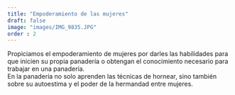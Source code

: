 ```yaml
---
title: "Empoderamiento de las mujeres"
draft: false
image: "images/IMG_9835.JPG"
order : 2
---
```


Propiciamos el empoderamiento de mujeres por darles las habilidades para que inicien su propia panadería o obtengan el conocimiento necesario para trabajar en una panadería.  
En la panadería no solo aprenden las técnicas de hornear, sino también sobre su autoestima y el poder de la hermandad entre mujeres.